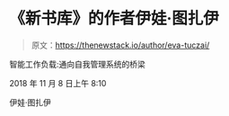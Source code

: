 # 《新书库》的作者伊娃·图扎伊

> 原文：<https://thenewstack.io/author/eva-tuczai/>

智能工作负载:通向自我管理系统的桥梁

2018 年 11 月 8 日上午 8:10

伊娃·图扎伊